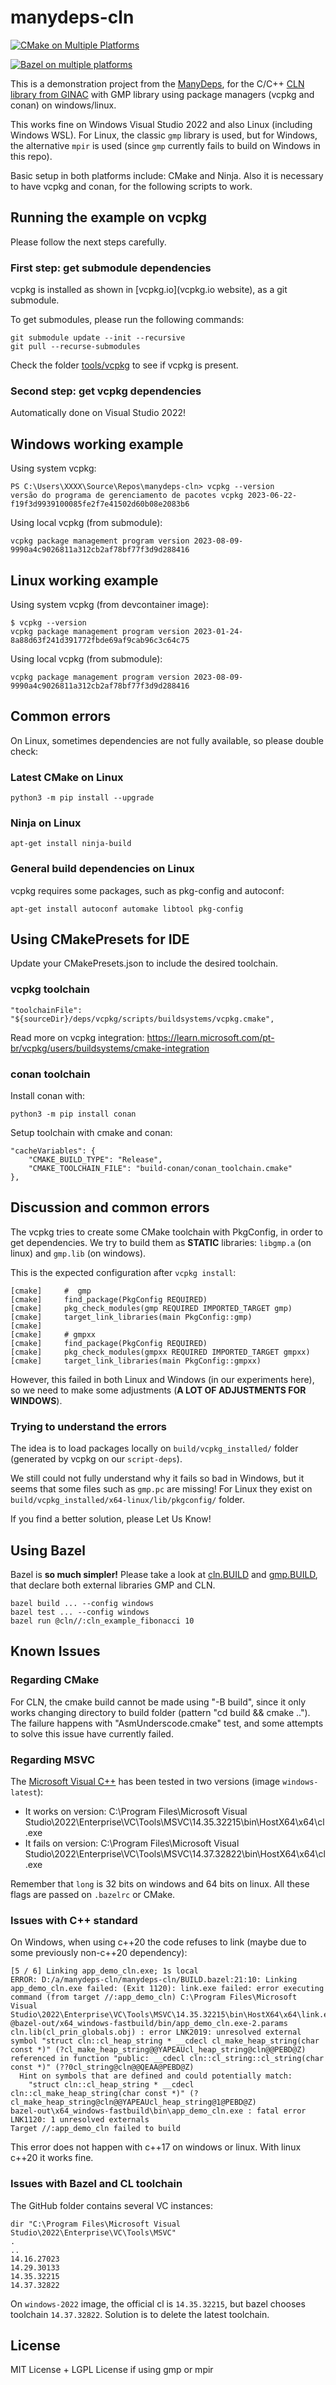 # manydeps-cln

[![CMake on Multiple Platforms](https://github.com/manydeps/manydeps-cln/actions/workflows/cmake-multi-platform.yml/badge.svg)](https://github.com/manydeps/manydeps-cln/actions/workflows/cmake-multi-platform.yml)

[![Bazel on multiple platforms](https://github.com/manydeps/manydeps-cln/actions/workflows/bazel-multi-platform.yml/badge.svg)](https://github.com/manydeps/manydeps-cln/actions/workflows/bazel-multi-platform.yml)

This is a demonstration project from the [ManyDeps](https://github.com/manydeps),
for the C/C++ [CLN library from GINAC](https://www.ginac.de/CLN/) with GMP library using package managers (vcpkg and conan) on windows/linux.

This works fine on Windows Visual Studio 2022 and also Linux (including Windows WSL).
For Linux, the classic `gmp` library is used, but for Windows, the alternative `mpir`
is used (since `gmp` currently fails to build on Windows in this repo).

Basic setup in both platforms include: CMake and Ninja.
Also it is necessary to have vcpkg and conan, for the following scripts to work.

## Running the example on vcpkg

Please follow the next steps carefully.

### First step: get submodule dependencies

vcpkg is installed as shown in [vcpkg.io](vcpkg.io website), as a git submodule.

To get submodules, please run the following commands:

```
git submodule update --init --recursive
git pull --recurse-submodules
```

Check the folder [tools/vcpkg](tools/vcpkg) to see if vcpkg is present.

### Second step: get vcpkg dependencies

Automatically done on Visual Studio 2022! 

## Windows working example

Using system vcpkg:

```
PS C:\Users\XXXX\Source\Repos\manydeps-cln> vcpkg --version
versão do programa de gerenciamento de pacotes vcpkg 2023-06-22-f19f3d9939100085fe2f7e41502d60b08e2083b6
```

Using local vcpkg (from submodule):

```
vcpkg package management program version 2023-08-09-9990a4c9026811a312cb2af78bf77f3d9d288416
```

## Linux working example

Using system vcpkg (from devcontainer image):

```
$ vcpkg --version
vcpkg package management program version 2023-01-24-8a88d63f241d391772fbde69af9cab96c3c64c75
```

Using local vcpkg (from submodule):

```
vcpkg package management program version 2023-08-09-9990a4c9026811a312cb2af78bf77f3d9d288416
```

<!--

#### On Windows

On Windows Visual Studio, open the **Developer Command Prompt** and execute:

```
.\tools\vcpkg\bootstrap-vcpkg.bat
.\script-deps.bat
```

#### On Linux (or WSL)

On Linux (or WSL), just run:

```
./tools/vcpkg/bootstrap-vcpkg.sh 
./script-deps.sh
```

-->

## Common errors

On Linux, sometimes dependencies are not fully available, so please double check:

### Latest CMake on Linux

```
python3 -m pip install --upgrade
```

### Ninja on Linux

```
apt-get install ninja-build
```

### General build dependencies on Linux

vcpkg requires some packages, such as pkg-config and autoconf:

```
apt-get install autoconf automake libtool pkg-config
```

## Using CMakePresets for IDE

Update your CMakePresets.json to include the desired toolchain.

### vcpkg toolchain

```{.json}
"toolchainFile": "${sourceDir}/deps/vcpkg/scripts/buildsystems/vcpkg.cmake",
```

Read more on vcpkg integration: https://learn.microsoft.com/pt-br/vcpkg/users/buildsystems/cmake-integration

### conan toolchain

Install conan with:

```
python3 -m pip install conan
```

Setup toolchain with cmake and conan:

```{.json}
"cacheVariables": {
    "CMAKE_BUILD_TYPE": "Release",
    "CMAKE_TOOLCHAIN_FILE": "build-conan/conan_toolchain.cmake"
},
```

## Discussion and common errors

The vcpkg tries to create some CMake toolchain with PkgConfig, 
in order to get dependencies.
We try to build them as **STATIC** libraries: 
`libgmp.a` (on linux) and `gmp.lib` (on windows).

This is the expected configuration after `vcpkg install`:

```
[cmake]     #  gmp
[cmake]     find_package(PkgConfig REQUIRED)
[cmake]     pkg_check_modules(gmp REQUIRED IMPORTED_TARGET gmp)
[cmake]     target_link_libraries(main PkgConfig::gmp)
[cmake] 
[cmake]     # gmpxx
[cmake]     find_package(PkgConfig REQUIRED)
[cmake]     pkg_check_modules(gmpxx REQUIRED IMPORTED_TARGET gmpxx)
[cmake]     target_link_libraries(main PkgConfig::gmpxx)
```

However, this failed in both Linux and Windows (in our experiments here),
 so we need to make some adjustments (**A LOT OF ADJUSTMENTS FOR WINDOWS**).

### Trying to understand the errors

The idea is to load packages locally on `build/vcpkg_installed/` folder 
(generated by vcpkg on our `script-deps`).

We still could not fully understand why it fails so bad in Windows,
but it seems that some files such as `gmp.pc` are missing!
For Linux they exist on `build/vcpkg_installed/x64-linux/lib/pkgconfig/` folder.

If you find a better solution, please Let Us Know!


## Using Bazel

Bazel is **so much simpler!**
Please take a look at [cln.BUILD](cln.BUILD) and [gmp.BUILD](gmp.BUILD),
that declare both external libraries GMP and CLN.

```
bazel build ... --config windows
bazel test ... --config windows
bazel run @cln//:cln_example_fibonacci 10
```

## Known Issues

### Regarding CMake
For CLN, the cmake build cannot be made using "-B build", 
since it only works changing directory to build folder (pattern "cd build && cmake ..").
The failure happens with "AsmUnderscode.cmake" test, and some attempts to solve this issue
have currently failed.

### Regarding MSVC

The [Microsoft Visual C++](https://en.wikipedia.org/wiki/Microsoft_Visual_C%2B%2B) has been tested in two versions (image `windows-latest`):
- It works on version: C:\Program Files\Microsoft Visual Studio\2022\Enterprise\VC\Tools\MSVC\14.35.32215\bin\HostX64\x64\cl.exe
- It fails on version: C:\Program Files\Microsoft Visual Studio\2022\Enterprise\VC\Tools\MSVC\14.37.32822\bin\HostX64\x64\cl.exe

Remember that `long` is 32 bits on windows and 64 bits on linux.
All these flags are passed on `.bazelrc` or CMake.

### Issues with C++ standard

On Windows, when using c++20 the code refuses to link (maybe due to some previously non-c++20 dependency):

```
[5 / 6] Linking app_demo_cln.exe; 1s local
ERROR: D:/a/manydeps-cln/manydeps-cln/BUILD.bazel:21:10: Linking app_demo_cln.exe failed: (Exit 1120): link.exe failed: error executing command (from target //:app_demo_cln) C:\Program Files\Microsoft Visual Studio\2022\Enterprise\VC\Tools\MSVC\14.35.32215\bin\HostX64\x64\link.exe @bazel-out/x64_windows-fastbuild/bin/app_demo_cln.exe-2.params
cln.lib(cl_prin_globals.obj) : error LNK2019: unresolved external symbol "struct cln::cl_heap_string * __cdecl cl_make_heap_string(char const *)" (?cl_make_heap_string@@YAPEAUcl_heap_string@cln@@PEBD@Z) referenced in function "public: __cdecl cln::cl_string::cl_string(char const *)" (??0cl_string@cln@@QEAA@PEBD@Z)
  Hint on symbols that are defined and could potentially match:
    "struct cln::cl_heap_string * __cdecl cln::cl_make_heap_string(char const *)" (?cl_make_heap_string@cln@@YAPEAUcl_heap_string@1@PEBD@Z)
bazel-out\x64_windows-fastbuild\bin\app_demo_cln.exe : fatal error LNK1120: 1 unresolved externals
Target //:app_demo_cln failed to build
```

This error does not happen with c++17 on windows or linux.
With linux c++20 it works fine.

### Issues with Bazel and CL toolchain

The GitHub folder contains several VC instances:

```
dir "C:\Program Files\Microsoft Visual Studio\2022\Enterprise\VC\Tools\MSVC"
.
..
14.16.27023
14.29.30133
14.35.32215
14.37.32822
```

On `windows-2022` image, the official cl is `14.35.32215`, but bazel chooses toolchain `14.37.32822`.
Solution is to delete the latest toolchain.

## License

MIT License + LGPL License if using gmp or mpir
